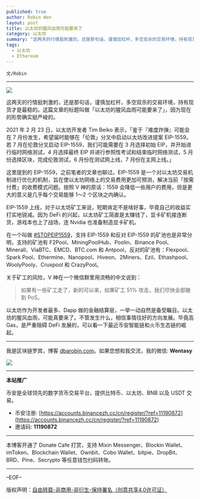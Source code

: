 ```yaml
---
published: true
author: Robin Wen
layout: post
title: 以太坊的腥风血雨可能要来了
category: 以太坊
summary: "这两天的行情挺刺激的，还是那句话，谨慎加杠杆，多空双杀的交易环境，持有现货才是最稳的。这篇文章的标题叫做「以太坊的腥风血雨可能要来了」，因为现在的形势确实听严峻的。如果有一些矿工走了，新的可以来，如果矿工 51% 攻击，我们尽快全部搬到 PoS。以太坊作为开发者最多、Dapp 做的金融结算层，一举一动自然是备受瞩目。以太坊的腥风血雨，可能真要来了。不管发生什么，相信事情往好的方向发展。毕竟高 Gas，是严重阻碍 DeFi 发展的，可以看一下最近币安智能链和火币生态链的崛起。"
tags:
  - 以太坊
  - Ethereum
---
```


`文/Robin`

***

![](https://cdn.dbarobin.com/twuu25x.png)

这两天的行情挺刺激的，还是那句话，谨慎加杠杆，多空双杀的交易环境，持有现货才是最稳的。这篇文章的标题叫做「以太坊的腥风血雨可能要来了」，因为现在的形势确实挺严峻的。

2021 年 2 月 23 日，以太坊开发者 Tim Beiko 表示，「鉴于『难度炸弹』可能会在 7 月份发生，希望届时能够在「伦敦」分叉中启动以太坊改进提案 EIP-1559。若 7 月在伦敦分叉启动 EIP-1559，我们可能需要在 3 月选择初始 EIP，并开始进行临时网络测试，4 月选择最终 EIP 并进行参照性考试和结束临时网络测试，5 月份选择区块，完成伦敦测试，6 月份在测试网上线，7 月份在主网上线。」

这里提到的 EIP-1559，之前笔者的文章也聊过。EIP-1559 是一个对以太坊交易机制进行优化的机制，旨在使以太坊网络上的交易费用更加可预测，解决当前「按需付费」的收费模式问题。按照 V 神的原话：1559 会降低一些用户的费用，但是更大的意义是几乎每个交易能够 1～2 个区块之内确认。

EIP-1559 上线，对于以太坊矿工来说，短期肯定不是啥好事，毕竟自己的收益实打实地锐减。因为 DeFi 的兴起，以太坊矿工简直是太赚钱了，显卡矿机接连断货，游戏本也上了战场，连 Nvidia 也准备制造显卡矿机。

在一个叫做 [#STOPEIP1559](https://stopeip1559.org/)，支持 EIP-1559 和反对 EIP-1559 的矿池也是非常分明，支持的矿池有 F2Pool、MiningPoolHub、Poolin、Binance Pool、Minerall、ViaBTC、EMCD、BTC.com 和 Antpool，反对的矿池有：Flexpool、Spark Pool、Ethermine、Nanopool、Hiveon、2Miners、Ezil、Ethashpool、WoolyPooly、Cruxpool 和 CrazyPool。

关于矿工的风险，V 神在一个微信群里用流畅的中文说到：

> 如果有一些矿工走了，新的可以来，如果矿工 51% 攻击，我们尽快全部搬到 PoS。

以太坊作为开发者最多、Dapp 做的金融结算层，一举一动自然是备受瞩目。以太坊的腥风血雨，可能真要来了。不管发生什么，相信事情往好的方向发展。毕竟高 Gas，是严重阻碍 DeFi 发展的，可以看一下最近币安智能链和火币生态链的崛起。

***

我是区块链罗宾，博客 [dbarobin.com](https://dbarobin.com/)。如果您想和我交流，我的微信: **Wentasy**

![](https://cdn.dbarobin.com/v4yywe2.png)

***

**本站推广**

币安是全球领先的数字货币交易平台，提供比特币、以太坊、BNB 以及 USDT 交易。

* 币安注册: [https://accounts.binancezh.cc/cn/register/?ref=11190872](https://accounts.binancezh.cc/cn/register/?ref=11190872)
* 邀请码: **11190872**

***

本博客开通了 Donate Cafe 打赏，支持 Mixin Messenger、Blockin Wallet、imToken、Blockchain Wallet、Ownbit、Cobo Wallet、bitpie、DropBit、BRD、Pine、Secrypto 等任意钱包扫码转账。

<center>
    <div class="--donate-button"
         data-button-id="f8b9df0d-af9a-460d-8258-d3f435445075"
    ></div>
</center>

***

–EOF–

版权声明：[自由转载-非商用-非衍生-保持署名（创意共享4.0许可证）](http://creativecommons.org/licenses/by-nc-nd/4.0/deed.zh)
